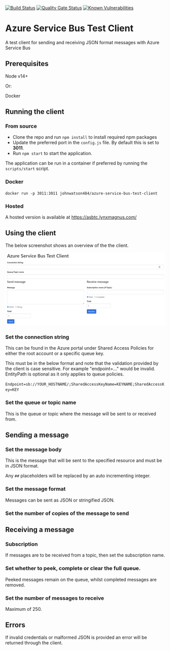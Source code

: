 [![Build Status](https://johnwatson484.visualstudio.com/John%20D%20Watson/_apis/build/status/johnwatson484.azure-service-bus-test-client?branchName=master)](https://johnwatson484.visualstudio.com/John%20D%20Watson/_build/latest?definitionId=24&branchName=master)
[![Quality Gate Status](https://sonarcloud.io/api/project_badges/measure?project=johnwatson484_azure-service-bus-test-client&metric=alert_status)](https://sonarcloud.io/dashboard?id=johnwatson484_azure-service-bus-test-client)
[![Known Vulnerabilities](https://snyk.io/test/github/johnwatson484/azure-service-bus-test-client/badge.svg)](https://snyk.io/test/github/johnwatson484/azure-service-bus-test-client)

# Azure Service Bus Test Client
A test client for sending and receiving JSON format messages with Azure Service Bus

## Prerequisites
Node v14+  

Or:  

Docker

## Running the client
### From source
- Clone the repo and run `npm install` to install required npm packages
- Update the preferred port in the `config.js` file.  By default this is set to **3011**.
- Run `npm start` to start the application.

The application can be run in a container if preferred by running the `scripts/start` script.

### Docker
`docker run -p 3011:3011 johnwatson484/azure-service-bus-test-client`

### Hosted
A hosted version is available at https://asbtc.lynxmagnus.com/

## Using the client
The below screenshot shows an overview of the the client.

![Client Screenshot](/docs/screenshot.png "Client Screenshot")

### Set the connection string
This can be found in the Azure portal under Shared Access Policies for either the root account or a specific queue key.

This must be in the below format and note that the validation provided by the client is case sensitive.  For example "endpoint=..." would be invalid.  EntityPath is optional as it only applies to queue policies.

`Endpoint=sb://YOUR_HOSTNAME/;SharedAccessKeyName=KEYNAME;SharedAccessKey=KEY`

### Set the queue or topic name
This is the queue or topic where the message will be sent to or received from.

## Sending a message
### Set the message body
This is the message that will be sent to the specified resource and must be in JSON format.  

Any `##` placeholders will be replaced by an auto incrementing integer.

### Set the message format
Messages can be sent as JSON or stringified JSON.

### Set the number of copies of the message to send

## Receiving a message
### Subscription
If messages are to be received from a topic, then set the subscription name.

### Set whether to peek, complete or clear the full queue.
Peeked messages remain on the queue, whilst completed messages are removed.

### Set the number of messages to receive
Maximum of 250.

## Errors
If invalid credentials or malformed JSON is provided an error will be returned through the client.
